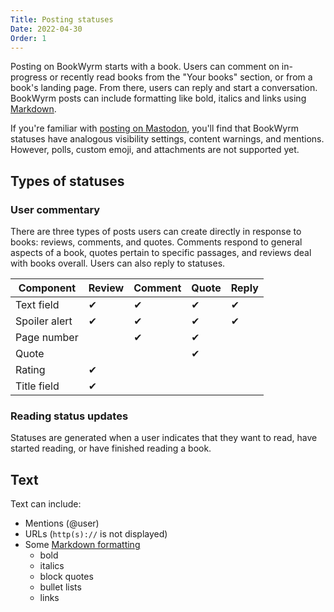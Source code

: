 ```yaml
---
Title: Posting statuses
Date: 2022-04-30
Order: 1
---
```


Posting on BookWyrm starts with a book.
Users can comment on in-progress or recently read books from the "Your books" section, or from a book's landing page.
From there, users can reply and start a conversation.
BookWyrm posts can include formatting like bold, italics and links using [Markdown](https://www.markdownguide.org/cheat-sheet/).

If you're familiar with [posting on Mastodon](https://docs.joinmastodon.org/user/posting/), you'll find that BookWyrm statuses have analogous visibility settings, content warnings, and mentions. However, polls, custom emoji, and attachments are not supported yet.

## Types of statuses

### User commentary

There are three types of posts users can create directly in response to books: reviews, comments, and quotes. Comments respond to general aspects of a book, quotes pertain to specific passages, and reviews deal with books overall. Users can also reply to statuses.

| Component | Review | Comment | Quote | Reply |
| --------- | ------ | ------- | ----- | ----- |
| Text field | ✔ | ✔ | ✔ | ✔ |
| Spoiler alert | ✔ | ✔ | ✔ | ✔ |
| Page number | | ✔ | ✔  |
| Quote | |  | ✔  |
| Rating | ✔ |  |  |
| Title field | ✔ |  |  |


### Reading status updates

Statuses are generated when a user indicates that they want to read, have started reading, or have finished reading a book.

## Text
Text can include:

- Mentions (@user)
- URLs (`http(s)://` is not displayed)
- Some [Markdown formatting](https://www.markdownguide.org/cheat-sheet/)
  - bold
  - italics
  - block quotes
  - bullet lists
  - links


